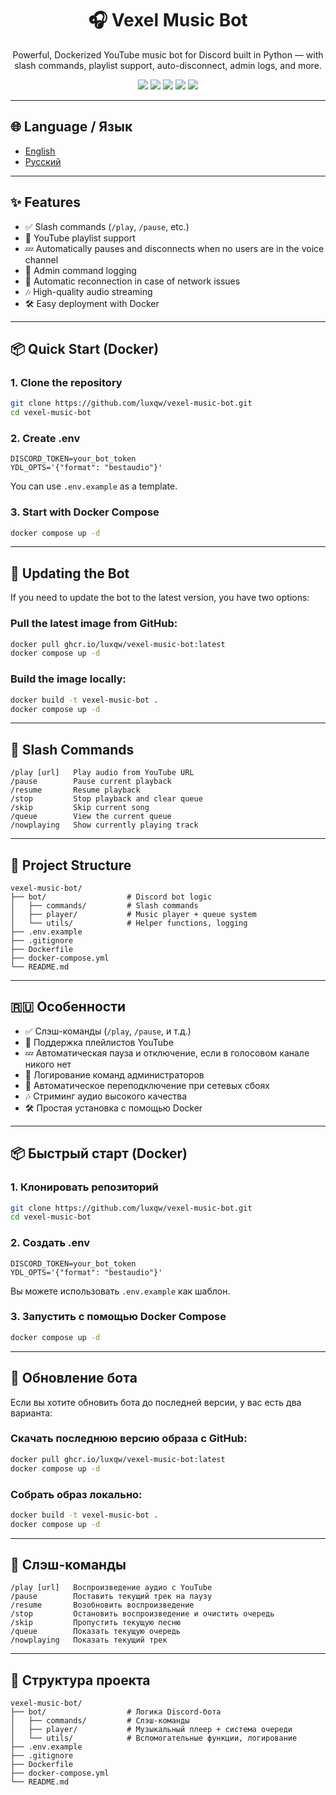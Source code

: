 <h1 align="center">🎧 Vexel Music Bot</h1>
<p align="center">
  Powerful, Dockerized YouTube music bot for Discord built in Python — with slash commands, playlist support, auto-disconnect, admin logs, and more.
</p>

<p align="center">
  <img src="https://img.shields.io/github/stars/luxqw/vexel-music-bot?style=for-the-badge" />
  <img src="https://img.shields.io/github/forks/luxqw/vexel-music-bot?style=for-the-badge" />
  <img src="https://img.shields.io/github/issues/luxqw/vexel-music-bot?style=for-the-badge" />
  <img src="https://img.shields.io/github/license/luxqw/vexel-music-bot?style=for-the-badge" />
  <a href="https://discord.gg/jZtxj9Stak">
    <img src="https://img.shields.io/badge/Discord-Join%20Server-blue?style=for-the-badge&logo=discord" />
  </a>
</p>

---

## 🌐 Language / Язык

- [English](https://github.com/luxqw/vexel-music-bot#-features)
- [Русский](https://github.com/luxqw/vexel-music-bot#-%D0%BE%D1%81%D0%BE%D0%B1%D0%B5%D0%BD%D0%BD%D0%BE%D1%81%D1%82%D0%B8)

---

## ✨ Features

- ✅ Slash commands (`/play`, `/pause`, etc.)
- 📃 YouTube playlist support
- 💤 Automatically pauses and disconnects when no users are in the voice channel
- 📜 Admin command logging
- 🔄 Automatic reconnection in case of network issues
- 🎶 High-quality audio streaming
- 🛠️ Easy deployment with Docker

---

## 📦 Quick Start (Docker)

### 1. Clone the repository

```bash
git clone https://github.com/luxqw/vexel-music-bot.git
cd vexel-music-bot
```

### 2. Create .env

```env
DISCORD_TOKEN=your_bot_token
YDL_OPTS='{"format": "bestaudio"}'
```

You can use `.env.example` as a template.

### 3. Start with Docker Compose

```bash
docker compose up -d
```

---

## 🔄 Updating the Bot

If you need to update the bot to the latest version, you have two options:

### Pull the latest image from GitHub:

```bash
docker pull ghcr.io/luxqw/vexel-music-bot:latest
docker compose up -d
```

### Build the image locally:

```bash
docker build -t vexel-music-bot .
docker compose up -d
```

---

## 🧠 Slash Commands

```plaintext
/play [url]   Play audio from YouTube URL
/pause        Pause current playback
/resume       Resume playback
/stop         Stop playback and clear queue
/skip         Skip current song
/queue        View the current queue
/nowplaying   Show currently playing track
```

---

## 📁 Project Structure

```plaintext
vexel-music-bot/
├── bot/                  # Discord bot logic
│   ├── commands/         # Slash commands
│   ├── player/           # Music player + queue system
│   └── utils/            # Helper functions, logging
├── .env.example         
├── .gitignore
├── Dockerfile
├── docker-compose.yml
└── README.md
```

---

## 🇷🇺 Особенности

- ✅ Слэш-команды (`/play`, `/pause`, и т.д.)
- 📃 Поддержка плейлистов YouTube
- 💤 Автоматическая пауза и отключение, если в голосовом канале никого нет
- 📜 Логирование команд администраторов
- 🔄 Автоматическое переподключение при сетевых сбоях
- 🎶 Стриминг аудио высокого качества
- 🛠️ Простая установка с помощью Docker

---

## 📦 Быстрый старт (Docker)

### 1. Клонировать репозиторий

```bash
git clone https://github.com/luxqw/vexel-music-bot.git
cd vexel-music-bot
```

### 2. Создать .env

```env
DISCORD_TOKEN=your_bot_token
YDL_OPTS='{"format": "bestaudio"}'
```

Вы можете использовать `.env.example` как шаблон.

### 3. Запустить с помощью Docker Compose

```bash
docker compose up -d
```

---

## 🔄 Обновление бота

Если вы хотите обновить бота до последней версии, у вас есть два варианта:

### Скачать последнюю версию образа с GitHub:

```bash
docker pull ghcr.io/luxqw/vexel-music-bot:latest
docker compose up -d
```

### Собрать образ локально:

```bash
docker build -t vexel-music-bot .
docker compose up -d
```

---

## 🧠 Слэш-команды

```plaintext
/play [url]   Воспроизведение аудио с YouTube
/pause        Поставить текущий трек на паузу
/resume       Возобновить воспроизведение
/stop         Остановить воспроизведение и очистить очередь
/skip         Пропустить текущую песню
/queue        Показать текущую очередь
/nowplaying   Показать текущий трек
```

---

## 📁 Структура проекта

```plaintext
vexel-music-bot/
├── bot/                  # Логика Discord-бота
│   ├── commands/         # Слэш-команды
│   ├── player/           # Музыкальный плеер + система очереди
│   └── utils/            # Вспомогательные функции, логирование
├── .env.example          
├── .gitignore
├── Dockerfile
├── docker-compose.yml
└── README.md
```
